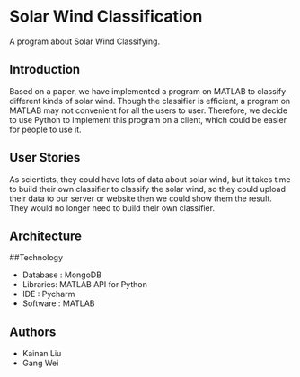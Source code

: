# Solar Wind Classification
A program about Solar Wind Classifying.

## Introduction
Based on a paper, we have implemented a program on MATLAB to classify different kinds of solar wind. 
Though the classifier is efficient, a program on MATLAB may not convenient for all the users to user.
Therefore, we decide to use Python to implement this program on a client, which could be easier for people to use it.

## User Stories
As scientists, they could have lots of data about solar wind, but it takes time to
build their own classifier to classify the solar wind, so they could upload their data to
our server or website then we could show them the result. They would no longer need to 
build their own classifier.

## Architecture

##Technology
* Database : MongoDB
* Libraries: MATLAB API for Python
* IDE : Pycharm
* Software : MATLAB

## Authors
* Kainan Liu
* Gang Wei

